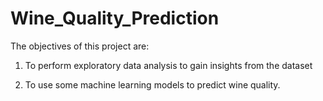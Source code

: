 # Wine_Quality_Prediction

The objectives of this project are:    

1. To perform exploratory data analysis to gain insights from the dataset   

2. To use some machine learning models to predict wine quality.
